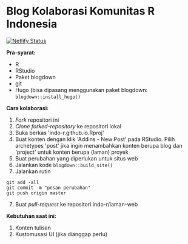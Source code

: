 # Blog Kolaborasi Komunitas R Indonesia

[![Netlify Status](https://api.netlify.com/api/v1/badges/5ceca968-68f6-4458-90e3-5b72bf373c20/deploy-status)](https://app.netlify.com/sites/indo-r/deploys)

**Pra-syarat:**

* R
* RStudio
* Paket blogdown
* git
* Hugo (bisa dipasang menggunakan paket blogdown: `blogdown::install_hugo()`

**Cara kolaborasi:**

1. *Fork* repositori ini
2. *Clone* *forked-repository* ke repositori lokal
3. Buka berkas 'indo-r.github.io.Rproj'
4. Buat konten dengan klik 'Addins - New Post' pada RStudio. Pilih archetypes 'post' jika ingin menambahkan konten berupa blog dan 'project' untuk konten berupa (laman) proyek
5. Buat perubahan yang diperlukan untuk situs web
6. Jalankan kode `blogdown::build_site()`
6. Jalankan rutin
```
git add -all
git commit -m "pesan perubahan"
git push origin master
```
7. Buat *pull-request* ke repositori indo-r/laman-web

**Kebutuhan saat ini:**
1. Konten tulisan
2. Kustomusasi UI (jika dianggap perlu)
